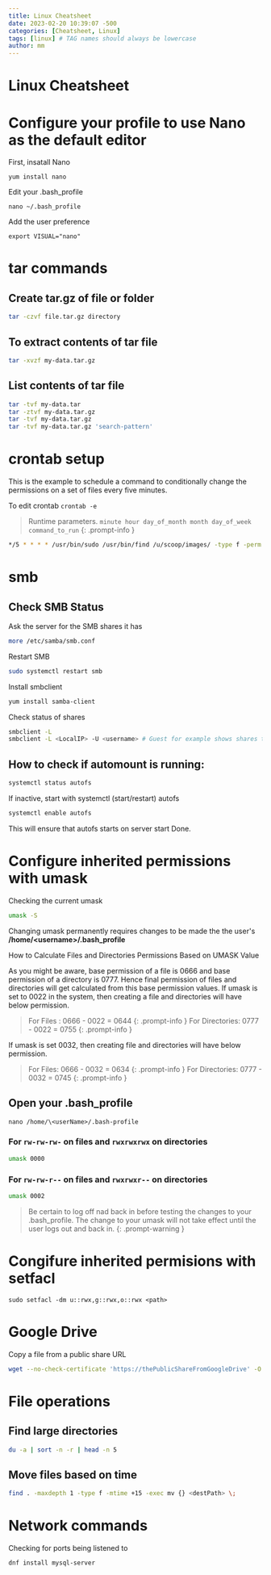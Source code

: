 ```yaml
---
title: Linux Cheatsheet 
date: 2023-02-20 10:39:07 -500
categories: [Cheatsheet, Linux]
tags: [linux] # TAG names should always be lowercase
author: mm
---
```

# Linux Cheatsheet

# Configure your profile to use Nano as the default editor

First, insatall Nano

`yum install nano`

Edit your .bash_profile

`nano ~/.bash_profile`

Add the user preference

`export VISUAL="nano"`
# tar commands

## Create **tar.gz** of file or folder

```bash
tar -czvf file.tar.gz directory
```

## To extract contents of tar file

```bash
tar -xvzf my-data.tar.gz 
```

## List contents of tar file

```bash
tar -tvf my-data.tar
tar -ztvf my-data.tar.gz
tar -tvf my-data.tar.gz
tar -tvf my-data.tar.gz 'search-pattern'
```

# crontab setup

This is the example to schedule a command to conditionally change the permissions on a set of files every five minutes.

To edit crontab 
`crontab -e`

> Runtime parameters. `minute hour day_of_month month day_of_week command_to_run`
{: .prompt-info }


```bash
*/5 * * * * /usr/bin/sudo /usr/bin/find /u/scoop/images/ -type f -perm 644 -exec chmod 666 {} \;
```

# smb

## Check SMB Status

Ask the server for the SMB shares it has
```bash
more /etc/samba/smb.conf
```

Restart SMB

```bash
sudo systemctl restart smb
```

Install smbclient

```bash
yum install samba-client
```

Check status of shares

```bash
smbclient -L
smbclient -L <LocalIP> -U <username> # Guest for example shows shares the user has permission to see.
```

## How to check if automount is running:

```bash
systemctl status autofs
```
If inactive, start with systemctl (start/restart) autofs

```bash
systemctl enable autofs
```

This will ensure that autofs starts on server start
Done.

# Configure inherited permissions with umask

Checking the current umask

```bash
umask -S
```

Changing umask permanently requires changes to be made the the user's **/home/\<username>/.bash_profile**

How to Calculate Files and Directories Permissions Based on UMASK Value

As you might be aware, base permission of a file is 0666 and base permission of a directory is 0777. Hence final permission of files and directories will get calculated from this base permission values. If umask is set to 0022 in the system, then creating a file and directories will have below permission.


> For Files : 0666 - 0022 = 0644
{: .prompt-info }
> For Directories: 0777 - 0022 = 0755
{: .prompt-info }

If umask is set 0032, then creating file and directories will have below permission.

>For Files: 0666 - 0032 = 0634
{: .prompt-info }
>For Directories: 0777 - 0032 = 0745
{: .prompt-info }

## Open your .bash_profile
`nano /home/\<userName>/.bash-profile`

### For `rw-rw-rw-` on **files** and `rwxrwxrwx` on **directories**
```bash
umask 0000
```

### For `rw-rw-r--` on **files** and `rwxrwxr--` on **directories**
```bash
umask 0002
```

> Be certain to log off nad back in before testing the changes to your .bash_profile.  The change to your umask will not take effect until the user logs out and back in.
{: .prompt-warning }

# Congifure inherited permisions with setfacl

`sudo setfacl -dm u::rwx,g::rwx,o::rwx <path>`
# Google Drive

Copy a file from a public share URL 

```bash
wget --no-check-certificate 'https://thePublicShareFromGoogleDrive' -O DestinationFileName
```

# File operations

## Find large directories

```bash
du -a | sort -n -r | head -n 5
```

## Move files based on time
```bash
find . -maxdepth 1 -type f -mtime +15 -exec mv {} <destPath> \;
```

# Network commands

Checking for ports being listened to

```
dnf install mysql-server
```
